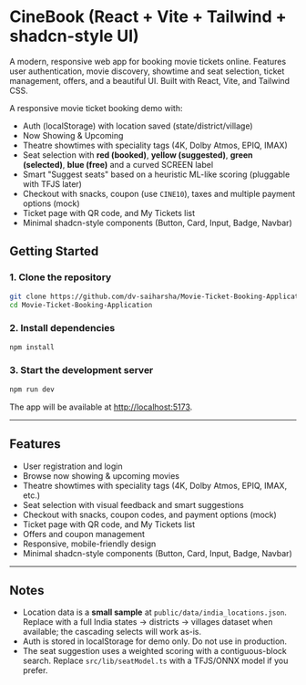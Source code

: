 # CineBook (React + Vite + Tailwind + shadcn-style UI)

A modern, responsive web app for booking movie tickets online. Features user authentication, movie discovery, showtime and seat selection, ticket management, offers, and a beautiful UI. Built with React, Vite, and Tailwind CSS.

A responsive movie ticket booking demo with:
- Auth (localStorage) with location saved (state/district/village)
- Now Showing & Upcoming
- Theatre showtimes with speciality tags (4K, Dolby Atmos, EPIQ, IMAX)
- Seat selection with **red (booked)**, **yellow (suggested)**, **green (selected)**, **blue (free)** and a curved SCREEN label
- Smart "Suggest seats" based on a heuristic ML-like scoring (pluggable with TFJS later)
- Checkout with snacks, coupon (use `CINE10`), taxes and multiple payment options (mock)
- Ticket page with QR code, and My Tickets list
- Minimal shadcn-style components (Button, Card, Input, Badge, Navbar)


## Getting Started

### 1. Clone the repository
```bash
git clone https://github.com/dv-saiharsha/Movie-Ticket-Booking-Application.git
cd Movie-Ticket-Booking-Application
```

### 2. Install dependencies
```bash
npm install
```

### 3. Start the development server
```bash
npm run dev
```

The app will be available at [http://localhost:5173](http://localhost:5173).

---

## Features
- User registration and login
- Browse now showing & upcoming movies
- Theatre showtimes with speciality tags (4K, Dolby Atmos, EPIQ, IMAX, etc.)
- Seat selection with visual feedback and smart suggestions
- Checkout with snacks, coupon codes, and payment options (mock)
- Ticket page with QR code, and My Tickets list
- Offers and coupon management
- Responsive, mobile-friendly design
- Minimal shadcn-style components (Button, Card, Input, Badge, Navbar)

---

## Notes
- Location data is a **small sample** at `public/data/india_locations.json`. Replace with a full India states → districts → villages dataset when available; the cascading selects will work as-is.
- Auth is stored in localStorage for demo only. Do not use in production.
- The seat suggestion uses a weighted scoring with a contiguous-block search. Replace `src/lib/seatModel.ts` with a TFJS/ONNX model if you prefer.
